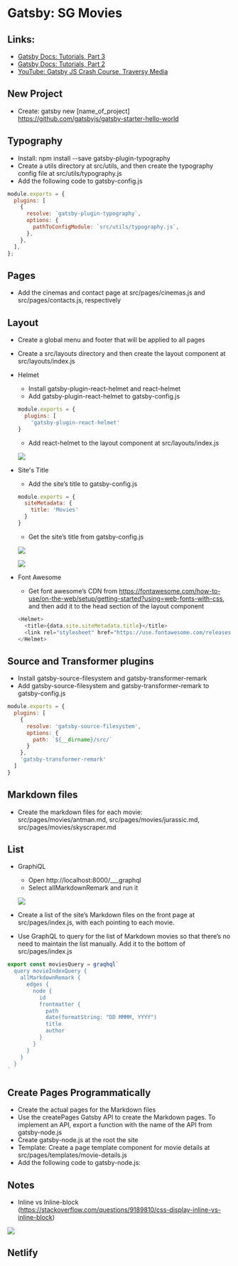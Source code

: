 # Gatsby: SG Movies

## Links:
- [Gatsby Docs: Tutorials, Part 3](https://www.gatsbyjs.org/tutorial/part-three/)
- [Gatsby Docs: Tutorials, Part 2](https://www.gatsbyjs.org/tutorial/part-two/#typographyjs)
- [YouTube: Gatsby JS Crash Course, Traversy Media](https://www.youtube.com/watch?v=6YhqQ2ZW1sc)

## New Project
- Create: gatsby new [name_of_project] https://github.com/gatsbyjs/gatsby-starter-hello-world

## Typography
- Install: npm install --save gatsby-plugin-typography
- Create a utils directory at src/utils, and then create the typography config file at src/utils/typography.js
- Add the following code to gatsby-config.js

```javascript
module.exports = {
  plugins: [
    {
      resolve: `gatsby-plugin-typography`,
      options: {
        pathToConfigModule: `src/utils/typography.js`,
      },
    },
  ],
};
```

## Pages
- Add the cinemas and contact page at src/pages/cinemas.js and src/pages/contacts.js, respectively

## Layout
- Create a global menu and footer that will be applied to all pages
- Create a src/layouts directory and then create the layout component at src/layouts/index.js
- Helmet
  - Install gatsby-plugin-react-helmet and react-helmet
  - Add gatsby-plugin-react-helmet to gatsby-config.js

  ```javascript
  module.exports = {
    plugins: [
      'gatsby-plugin-react-helmet'
  }
  ```

  - Add react-helmet to the layout component at src/layouts/index.js

  ![](images/react-helmet.png)

- Site's Title
  - Add the site’s title to gatsby-config.js

  ```javascript
  module.exports = {
    siteMetadata: {
      title: 'Movies'
    }
  }
  ```

  - Get the site’s title from gatsby-config.js

  ![](images/sitemetadata-title-1.png)

  ![](images/sitemetadata-title-2.png)

- Font Awesome
  - Get font awesome’s CDN from https://fontawesome.com/how-to-use/on-the-web/setup/getting-started?using=web-fonts-with-css, and then add it to the head section of the layout component

  ```javascript
  <Helmet>
    <title>{data.site.siteMetadata.title}</title>
    <link rel="stylesheet" href="https://use.fontawesome.com/releases/v5.1.0/css/all.css" integrity="sha384-lKuwvrZot6UHsBSfcMvOkWwlCMgc0TaWr+30HWe3a4ltaBwTZhyTEggF5tJv8tbt" crossorigin="anonymous"/>
  </Helmet>
  ```

## Source and Transformer plugins
  - Install gatsby-source-filesystem and gatsby-transformer-remark
  - Add gatsby-source-filesystem and gatsby-transformer-remark to gatsby-config.js

  ```javascript
  module.exports = {
    plugins: [
      {
        resolve: 'gatsby-source-filesystem',
        options: {
          path: `${__dirname}/src/`
        }
      },
      'gatsby-transformer-remark'
    ]
  }
  ```

## Markdown files
  - Create the markdown files for each movie: src/pages/movies/antman.md, src/pages/movies/jurassic.md, src/pages/movies/skyscraper.md

## List
  - GraphiQL
    - Open http://localhost:8000/___graphql
    - Select allMarkdownRemark and run it

    ![](images/GraphiQL.png)

  - Create a list of the site’s Markdown files on the front page at src/pages/index.js, with each pointing to each movie.
  - Use GraphQL to query for the list of Markdown movies so that there’s no need to maintain the list manually. Add it to the bottom of src/pages/index.js

  ```javascript
  export const moviesQuery = graqhql`
    query movieIndexQuery {
      allMarkdownRemark {
        edges {
          node {
            id
            frontmatter {
              path
              date(formatString: "DD MMMM, YYYY")
              title
              author
            }
          }
        }
      }
    }
  `
  ```

## Create Pages Programmatically
  - Create the actual pages for the Markdown files
  - Use the createPages Gatsby API to create the Markdown pages. To implement an API, export a function with the name of the API from gatsby-node.js
  - Create gatsby-node.js at the root the site
  - Template: Create a page template component for movie details at src/pages/templates/movie-details.js
  - Add the following code to gatsby-node.js:

## Notes
  - Inline vs Inline-block (https://stackoverflow.com/questions/9189810/css-display-inline-vs-inline-block)

  ![](images/inlineVSinline-block.png)

## Netlify
